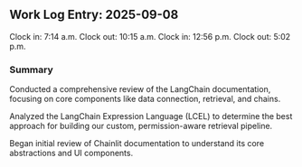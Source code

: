 ## Work Log Entry: 2025-09-08

Clock in: 7:14 a.m.
Clock out: 10:15 a.m.
Clock in: 12:56 p.m.
Clock out: 5:02 p.m.

### Summary

Conducted a comprehensive review of the LangChain documentation, focusing on core components like data connection, retrieval, and chains.

Analyzed the LangChain Expression Language (LCEL) to determine the best approach for building our custom, permission-aware retrieval pipeline.

Began initial review of Chainlit documentation to understand its core abstractions and UI components.